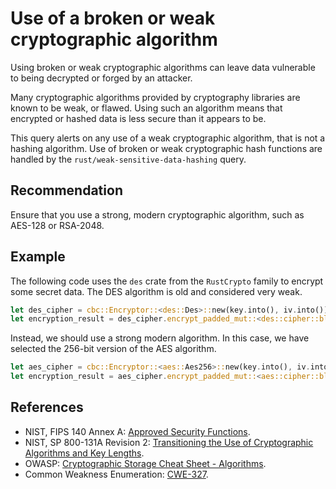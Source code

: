 # Use of a broken or weak cryptographic algorithm
Using broken or weak cryptographic algorithms can leave data vulnerable to being decrypted or forged by an attacker.

Many cryptographic algorithms provided by cryptography libraries are known to be weak, or flawed. Using such an algorithm means that encrypted or hashed data is less secure than it appears to be.

This query alerts on any use of a weak cryptographic algorithm, that is not a hashing algorithm. Use of broken or weak cryptographic hash functions are handled by the `rust/weak-sensitive-data-hashing` query.


## Recommendation
Ensure that you use a strong, modern cryptographic algorithm, such as AES-128 or RSA-2048.


## Example
The following code uses the `des` crate from the `RustCrypto` family to encrypt some secret data. The DES algorithm is old and considered very weak.


```rust
let des_cipher = cbc::Encryptor::<des::Des>::new(key.into(), iv.into()); // BAD: weak encryption
let encryption_result = des_cipher.encrypt_padded_mut::<des::cipher::block_padding::Pkcs7>(data, data_len);

```
Instead, we should use a strong modern algorithm. In this case, we have selected the 256-bit version of the AES algorithm.


```rust
let aes_cipher = cbc::Encryptor::<aes::Aes256>::new(key.into(), iv.into()); // GOOD: strong encryption
let encryption_result = aes_cipher.encrypt_padded_mut::<aes::cipher::block_padding::Pkcs7>(data, data_len);

```

## References
* NIST, FIPS 140 Annex A: [ Approved Security Functions](http://csrc.nist.gov/publications/fips/fips140-2/fips1402annexa.pdf).
* NIST, SP 800-131A Revision 2: [Transitioning the Use of Cryptographic Algorithms and Key Lengths](https://nvlpubs.nist.gov/nistpubs/SpecialPublications/NIST.SP.800-131Ar2.pdf).
* OWASP: [ Cryptographic Storage Cheat Sheet - Algorithms](https://cheatsheetseries.owasp.org/cheatsheets/Cryptographic_Storage_Cheat_Sheet.html#algorithms).
* Common Weakness Enumeration: [CWE-327](https://cwe.mitre.org/data/definitions/327.html).
